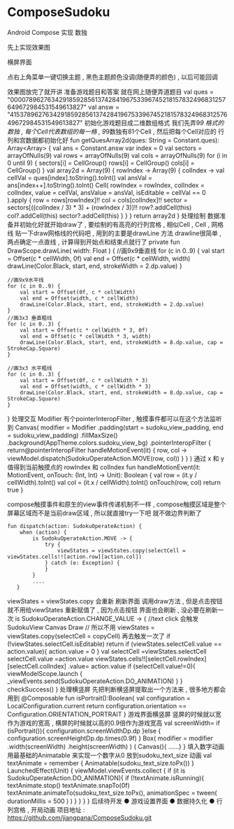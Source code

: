 # ComposeSudoku
Android Compose 实现 数独

先上实现效果图

横屏界面

点右上角菜单一键切换主题 , 黑色主题颜色没调(随便弄的颜色) , 以后可能回调 

效果图放完了就开讲
准备游戏题目和答案
就在网上随便弄道题目
    val ques = "000078962763429185928561374284196753396745218157832496831257649672984531549613827"
    val answ = "415378962763429185928561374284196753396745218157832496831257649672984531549613827"
初始化游戏题目成二维数组格式
我们先弄9*9 格式的数独 , 每个Cell代表数组的每一格 , 9*9数独有81个Cell ,
然后把每个Cell对应的 行列和宫数据都初始化好
 fun getQuesArray2d(ques: String = Constant.ques): Array<Array<Cell>> {
        val ans = Constant.answ
        var index = 0
        val sectors =
            arrayOfNulls<CellGroup>(9)
        val rows =
            arrayOfNulls<CellGroup>(9)
        val cols =
            arrayOfNulls<CellGroup>(9)
        for (i in 0 until 9) {
            sectors[i] = CellGroup()
            rows[i] = CellGroup()
            cols[i] = CellGroup()
        }
        val array2d = Array(9) { rowIndex ->
            Array(9) { colIndex ->
                val cellVal = ques[index].toString().toInt()
                val ansVal = ans[index++].toString().toInt()
                Cell(
                    rowIndex = rowIndex,
                    colIndex = colIndex,
                    value = cellVal,
                    ansValue = ansVal,
                    isEditable = cellVal == 0
                ).apply {
                    row = rows[rowIndex]!!
                    col = cols[colIndex]!!
                    sector = sectors[((colIndex / 3) * 3) + (rowIndex / 3)]!!
                    row?.addCell(this)
                    col?.addCell(this)
                    sector?.addCell(this)
                }
            }
        }
        return array2d
    }
处理绘制
数据准备并初始化好就开始draw了 ,  要绘制的有高亮的行列宫格 , 相似Cell , Cell , 网格线
贴一下draw网格线的代码吧 , 用到的主要是drawLine 方法
drawline很简单 , 两点确定一点直线 , 计算得到开始点和结束点就行了
private fun DrawScope.drawLine(
    width: Float
) {
    //画9x9垂直线
    for (c in 0..9) {
        val start = Offset(c * cellWidth, 0f)
        val end = Offset(c * cellWidth, width)
        drawLine(Color.Black, start, end, strokeWidth = 2.dp.value)
    }

    //画9x9水平线
    for (c in 0..9) {
        val start = Offset(0f, c * cellWidth)
        val end = Offset(width, c * cellWidth)
        drawLine(Color.Black, start, end, strokeWidth = 2.dp.value)
    }
    //画3x3 垂直粗线
    for (c in 0..3) {
        val start = Offset(c * cellWidth * 3, 0f)
        val end = Offset(c * cellWidth * 3, width)
        drawLine(Color.Black, start, end, strokeWidth = 8.dp.value, cap = StrokeCap.Square)
    }

    //画3x3 水平粗线
    for (c in 0..3) {
        val start = Offset(0f, c * cellWidth * 3)
        val end = Offset(width, c * cellWidth * 3)
        drawLine(Color.Black, start, end, strokeWidth = 8.dp.value, cap = StrokeCap.Square)
    }
}
处理交互
Modifier 有个pointerInteropFilter , 触摸事件都可以在这个方法监听到
  Canvas(
            modifier = Modifier
                .padding(start = sudoku_view_padding, end = sudoku_view_padding)
                .fillMaxSize()
                .background(AppTheme.colors.sudoku_view_bg)
                .pointerInteropFilter {
                    return@pointerInteropFilter handleMotionEvent(it) { row, col ->
                        viewModel.dispatch(SudokuOperateAction.MOVE(row, col))
                    }
                }
        )
通过 x 和 y值得到当前触摸点的 rowIndex 和 colIndex
fun handleMotionEvent(it: MotionEvent, onTouch: (Int, Int) -> Unit): Boolean {
    val row = (it.y / cellWidth).toInt()
    val col = (it.x / cellWidth).toInt()
    onTouch(row, col)
    return true
}

compose触摸事件和原生的view事件传递机制不一样 , compose触摸区域是整个屏幕区域而不是当前draw区域 , 所以就直接try一下吧 就不做边界判断了

    fun dispatch(action: SudokuOperateAction) {
        when (action) {
            is SudokuOperateAction.MOVE -> {
                try {
                    viewStates = viewStates.copy(selectCell = viewStates.cells!![action.row][action.col])
                } catch (e: Exception) {
                }
            }
            ....
       }
viewStates = viewStates.copy 会重新 刷新界面 调用draw方法 , 但是点击按钮 就不用给viewStates 重新赋值了 , 因为点击按钮 界面也会刷新 , 没必要在刷新一次
            is SudokuOperateAction.CHANGE_VALUE -> {
                //text click 会触发 SudokuView Canvas Draw
                // 所以不用 viewStates = viewStates.copy(selectCell = copyCell) 再去触发一次了
                if (!viewStates.selectCell.isEditable) return
                if (viewStates.selectCell.value == action.value){
                    action.value = 0
                }
                val selectCell =viewStates.selectCell
                selectCell.value =action.value
                viewStates.cells!![selectCell.rowIndex][selectCell.colIndex] .value=  action.value
                if (selectCell.value!=0){
                    viewModelScope.launch {
                        _viewEvents.send(SudokuOperateAction.DO_ANIMATION)
                    }
                }
                checkSuccess()
            }
处理横竖屏
先把判断横竖屏提取出一个方法来 , 很多地方都会用到
@Composable
fun isPortrait():Boolean{
    val configuration = LocalConfiguration.current
    return configuration.orientation == Configuration.ORIENTATION_PORTRAIT
}
游戏界面横竖屏 
竖屏的时候就以宽作为游戏的宽高 , 横屏的时候就以高的0.9倍作为游戏宽高
    val screenWidth= if (isPortrait()){
        configuration.screenWidthDp.dp
    }else {
        configuration.screenHeightDp.dp.times(0.9f)
    }
    Box(
        modifier = modifier
            .width(screenWidth)
            .height(screenWidth)
    ) {
        Canvas(){
        ......}
        }
填入数字动画
用最基础的Animatable 来实现一个数字从0 放到sudoku_text_size 动画
    val textAnimate = remember { Animatable(sudoku_text_size.toPx()) }
    LaunchedEffect(Unit) {
        viewModel.viewEvents.collect {
            if (it is SudokuOperateAction.DO_ANIMATION){
                if (!textAnimate.isRunning){
                    textAnimate.stop()
                    textAnimate.snapTo(0f)
                    textAnimate.animateTo(sudoku_text_size.toPx(),
                        animationSpec = tween(
                            durationMillis = 500
                        )
                    )
                }
            }
        }
    }
后续待开发
● 游戏设置界面
● 数据持久化
● 行列宫格 , 开局动画
项目地址 : https://github.com/jiangpana/ComposeSudoku.git
